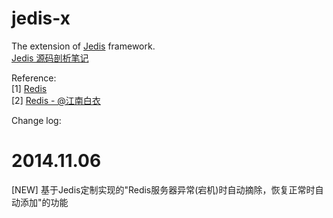 jedis-x
=======

The extension of [Jedis](https://github.com/xetorthio/jedis) framework.<br>
[Jedis 源码剖析笔记](https://github.com/EdwardLee03/jedis-sr)

Reference:<br>
[1] [Redis](http://redis.io)<br>
[2] [Redis - @江南白衣](https://github.com/springside/springside4/wiki/Redis)

Change log:
# 2014.11.06
  [NEW] 基于Jedis定制实现的"Redis服务器异常(宕机)时自动摘除，恢复正常时自动添加"的功能
